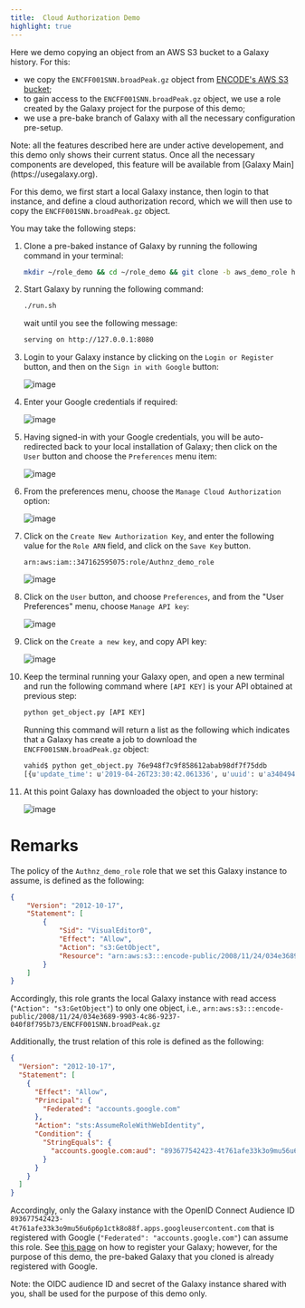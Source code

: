 ```yaml
---
title:  Cloud Authorization Demo
highlight: true
---
```


Here we demo copying an object from an AWS S3 bucket to a Galaxy history. 
For this:
- we copy the `ENCFF001SNN.broadPeak.gz` object from 
[ENCODE's AWS S3 bucket](https://registry.opendata.aws/encode-project/);
- to gain access to the `ENCFF001SNN.broadPeak.gz` object, we
use a role created by the Galaxy project for the purpose of this demo;
- we use a pre-bake branch of Galaxy with all the necessary configuration
pre-setup. 


<div class="alert alert-info" role="alert">
    Note: all the features described here are under active developement,
    and this demo only shows their current status. Once all the necessary 
    components are developed, this feature will be available from 
    [Galaxy Main](https://usegalaxy.org).
</div>


For this demo, we first start a local Galaxy instance, then login to 
that instance, and define a cloud authorization record, which we will
then use to copy the `ENCFF001SNN.broadPeak.gz` object. 

You may take the following steps:

1. Clone a pre-baked instance of Galaxy by running the following 
command in your terminal: 

    ```bash
    mkdir ~/role_demo && cd ~/role_demo && git clone -b aws_demo_role https://github.com/vjalili/galaxy .
    ```

2. Start Galaxy by running the following command:

    ```bash
    ./run.sh
    ```

    wait until you see the following message:
    
    ```bash
    serving on http://127.0.0.1:8080
    ```

3. Login to your Galaxy instance by clicking on the `Login or Register`
button, and then on the `Sign in with Google` button:

    ![image](/src/authnz/cloud/demo/01.png)

4. Enter your Google credentials if required:

    ![image](/src/authnz/cloud/demo/02.png)

5. Having signed-in with your Google credentials, you will be auto-redirected 
back to your local installation of Galaxy; then click on the `User` button 
and choose the `Preferences` menu item:

    ![image](/src/authnz/cloud/demo/03.png) 

6. From the preferences menu, choose the `Manage Cloud Authorization` option:
    
    ![image](/src/authnz/cloud/demo/04.png)

7. Click on the `Create New Authorization Key`, and enter the following value for
the `Role ARN` field, and click on the `Save Key` button.

    ```
    arn:aws:iam::347162595075:role/Authnz_demo_role
    ```
    
    ![image](/src/authnz/cloud/demo/05.png)
    
8. Click on the `User` button, and choose `Preferences`, and from the 
"User Preferences" menu, choose `Manage API key`:

    ![image](/src/authnz/cloud/demo/06.png)

9. Click on the `Create a new key`, and copy API key:

    ![image](/src/authnz/cloud/demo/07.png)

10. Keep the terminal running your Galaxy open, and open a new terminal
and run the following command where `[API KEY]` is your API obtained 
at previous step: 

    ```bash
    python get_object.py [API KEY]
    ```

    Running this command will return a list as the following which indicates
    that a Galaxy has create a job to download the `ENCFF001SNN.broadPeak.gz` 
    object: 
    
    ```bash
    vahid$ python get_object.py 76e948f7c9f858612abab98df7f75ddb
    [{u'update_time': u'2019-04-26T23:30:42.061336', u'uuid': u'a3404949-dbf3-4657-999d-11837e5c7f3f', u'deleted': False, u'id': u'1cd8e2f6b131e891', u'purgable': True, u'total_size': 0, u'state': u'queued', u'create_time': u'2019-04-26T23:30:42.002358', u'file_size': 0, u'purged': False}]
    ```
    
11. At this point Galaxy has downloaded the object to your history:

    ![image](/src/authnz/cloud/demo/08.png)


# Remarks

The policy of the `Authnz_demo_role` role that we set this Galaxy instance 
to assume, is defined as the following:

```json
{
    "Version": "2012-10-17",
    "Statement": [
        {
            "Sid": "VisualEditor0",
            "Effect": "Allow",
            "Action": "s3:GetObject",
            "Resource": "arn:aws:s3:::encode-public/2008/11/24/034e3689-9903-4c86-9237-040f8f795b73/ENCFF001SNN.broadPeak.gz"
        }
    ]
}
```

Accordingly, this role grants the local Galaxy instance with read access 
(`"Action": "s3:GetObject"`) to only one object, i.e., 
`arn:aws:s3:::encode-public/2008/11/24/034e3689-9903-4c86-9237-040f8f795b73/ENCFF001SNN.broadPeak.gz`


Additionally, the trust relation of this role is defined as the following:

```json
{
  "Version": "2012-10-17",
  "Statement": [
    {
      "Effect": "Allow",
      "Principal": {
        "Federated": "accounts.google.com"
      },
      "Action": "sts:AssumeRoleWithWebIdentity",
      "Condition": {
        "StringEquals": {
          "accounts.google.com:aud": "893677542423-4t761afe33k3o9mu56u6p6p1ctk8o88f.apps.googleusercontent.com"
        }
      }
    }
  ]
}
```

Accordingly, only the Galaxy instance with the OpenID Connect Audience ID 
`893677542423-4t761afe33k3o9mu56u6p6p1ctk8o88f.apps.googleusercontent.com`
that is registered with Google (`"Federated": "accounts.google.com"`) can 
assume this role. See [this page](/authnz/config/oidc/idps/google/)
on how to register your Galaxy; however, for the purpose of this demo, 
the pre-baked Galaxy that you cloned is already registered with Google.


<div class="alert alert-info" role="alert">
    Note: the OIDC audience ID and secret of the Galaxy instance shared
    with you, shall be used for the purpose of this demo only.
</div>
